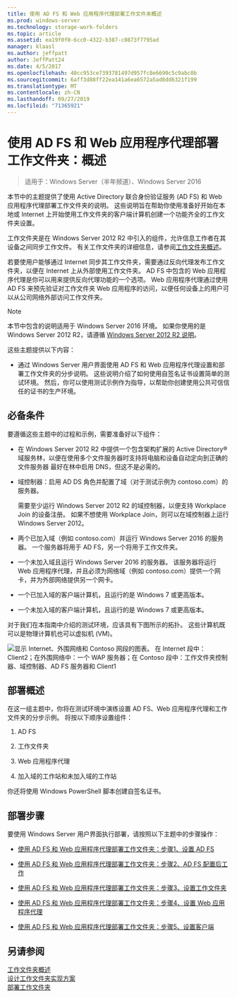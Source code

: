 ```yaml
---
title: 使用 AD FS 和 Web 应用程序代理部署工作文件夹概述
ms.prod: windows-server
ms.technology: storage-work-folders
ms.topic: article
ms.assetid: ea19f0f0-6cc0-4322-b387-c0873f7795ad
manager: klaasl
ms.author: jeffpatt
author: JeffPatt24
ms.date: 4/5/2017
ms.openlocfilehash: 40cc953ce7393781497d957fc8e6690c5c9abc0b
ms.sourcegitcommit: 6aff3d88ff22ea141a6ea6572a5ad8dd6321f199
ms.translationtype: MT
ms.contentlocale: zh-CN
ms.lasthandoff: 09/27/2019
ms.locfileid: "71365921"
---
```

# <a name="deploy-work-folders-with-ad-fs-and-web-application-proxy-overview"></a>使用 AD FS 和 Web 应用程序代理部署工作文件夹：概述

>适用于：Windows Server（半年频道）、Windows Server 2016

本节中的主题提供了使用 Active Directory 联合身份验证服务 (AD FS) 和 Web 应用程序代理部署工作文件夹的说明。 这些说明旨在帮助你使用准备好开始在本地或 Internet 上开始使用工作文件夹的客户端计算机创建一个功能齐全的工作文件夹设置。  
  
工作文件夹是在 Windows Server 2012 R2 中引入的组件，允许信息工作者在其设备之间同步工作文件。 有关工作文件夹的详细信息，请参阅[工作文件夹概述](Work-Folders-Overview.md)。  
  
若要使用户能够通过 Internet 同步其工作文件夹，需要通过反向代理发布工作文件夹，以便在 Internet 上从外部使用工作文件夹。 AD FS 中包含的 Web 应用程序代理是你可以用来提供反向代理功能的一个选项。 Web 应用程序代理通过使用 AD FS 来预先验证对工作文件夹 Web 应用程序的访问，以便任何设备上的用户可以从公司网络外部访问工作文件夹。 

> [!NOTE]
>   本节中包含的说明适用于 Windows Server 2016 环境。 如果你使用的是 Windows Server 2012 R2，请遵循 [Windows Server 2012 R2 说明](https://technet.microsoft.com/library/dn747208(v=ws.11).aspx)。
  
这些主题提供以下内容：  
  
-   通过 Windows Server 用户界面使用 AD FS 和 Web 应用程序代理设置和部署工作文件夹的分步说明。 这些说明介绍了如何使用自签名证书设置简单的测试环境。 然后，你可以使用测试示例作为指导，以帮助你创建使用公共可信信任的证书的生产环境。  
  
## <a name="prerequisites"></a>必备条件  
要遵循这些主题中的过程和示例，需要准备好以下组件：  
  
-   在 Windows Server 2012 R2 中提供一个包含架构扩展的 Active Directory® 域服务林，以便在使用多个文件服务器时支持将电脑和设备自动定向到正确的文件服务器 最好在林中启用 DNS，但这不是必需的。  
  
-   域控制器：启用 AD DS 角色并配置了域（对于测试示例为 contoso.com）的服务器。  
  
    需要至少运行 Windows Server 2012 R2 的域控制器，以便支持 Workplace Join 的设备注册。 如果不想使用 Workplace Join，则可以在域控制器上运行 Windows Server 2012。  
  
-   两个已加入域（例如 contoso.com）并运行 Windows Server 2016 的服务器。 一个服务器将用于 AD FS，另一个将用于工作文件夹。  
  
-   一个未加入域且运行 Windows Server 2016 的服务器。 该服务器将运行 Web 应用程序代理，并且必须为网络域（例如 contoso.com）提供一个网卡，并为外部网络提供另一个网卡。  
  
-   一个已加入域的客户端计算机，且运行的是 Windows 7 或更高版本。  
  
-   一个未加入域的客户端计算机，且运行的是 Windows 7 或更高版本。  
  
对于我们在本指南中介绍的测试环境，应该具有下图所示的拓扑。 这些计算机既可以是物理计算机也可以虚拟机 (VM)。 
  
![显示 Internet、外围网络和 Contoso 网段的图表。 在 Internet 段中：Client2；在外围网络中：一个 WAP 服务器；在 Contoso 段中：工作文件夹控制器、域控制器、AD FS 服务器和 Client1](media/deploy-work-folders-adfs/WF_ADFS_WAP_Diagram.png)

## <a name="deployment-overview"></a>部署概述  
在这一组主题中，你将在测试环境中演练设置 AD FS、Web 应用程序代理和工作文件夹的分步示例。 将按以下顺序设置组件：  
  
1.  AD FS  
  
2.  工作文件夹  
  
3.  Web 应用程序代理  
  
4.  加入域的工作站和未加入域的工作站  
  
你还将使用 Windows PowerShell 脚本创建自签名证书。  
  
## <a name="deployment-steps"></a>部署步骤  
要使用 Windows Server 用户界面执行部署，请按照以下主题中的步骤操作：  
  
-   [使用 AD FS 和 Web 应用程序代理部署工作文件夹：步骤1、设置 AD FS](deploy-work-folders-adfs-step1.md)  
  
-   [使用 AD FS 和 Web 应用程序代理部署工作文件夹：步骤2、AD FS 配置后工作](deploy-work-folders-adfs-step2.md)  
  
-   [使用 AD FS 和 Web 应用程序代理部署工作文件夹：步骤3、设置工作文件夹](deploy-work-folders-adfs-step3.md)  
  
-   [使用 AD FS 和 Web 应用程序代理部署工作文件夹：步骤4、设置 Web 应用程序代理](deploy-work-folders-adfs-step4.md)  
  
-   [使用 AD FS 和 Web 应用程序代理部署工作文件夹：步骤5、设置客户端](deploy-work-folders-adfs-step5.md)  

## <a name="see-also"></a>另请参阅  
[工作文件夹概述](Work-Folders-Overview.md)  
[设计工作文件夹实现方案](Plan-Work-Folders.md)  
[部署工作文件夹](Deploy-Work-Folders.md)  
  

